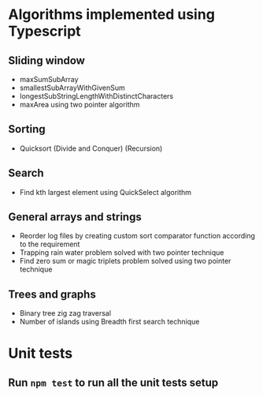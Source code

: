 # Algorithms implemented using Typescript

## Sliding window

* maxSumSubArray
* smallestSubArrayWithGivenSum
* longestSubStringLengthWithDistinctCharacters
* maxArea using two pointer algorithm

## Sorting

* Quicksort (Divide and Conquer) (Recursion)

## Search

* Find kth largest element using QuickSelect algorithm


## General arrays and strings

* Reorder log files by creating custom sort comparator function according to the requirement
* Trapping rain water problem solved with two pointer technique
* Find zero sum or magic triplets problem solved using two pointer technique


## Trees and graphs

* Binary tree zig zag traversal
* Number of islands using Breadth first search technique

# Unit tests

## Run `npm test` to run all the unit tests setup